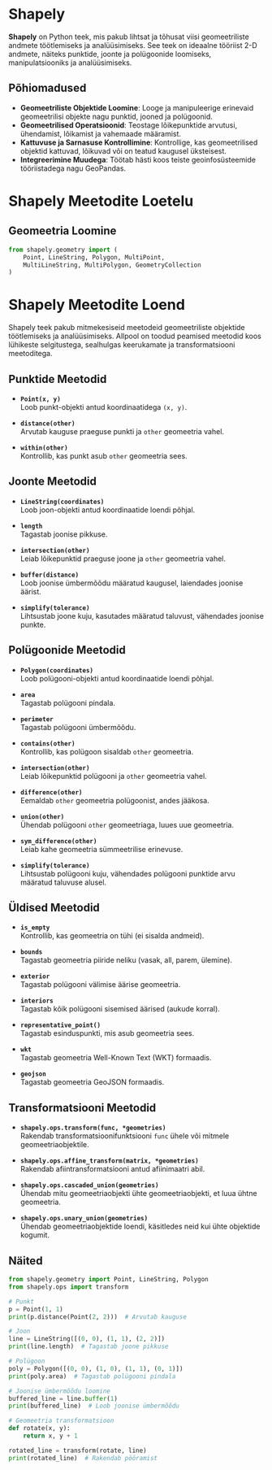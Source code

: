 # Shapely

**Shapely** on Python teek, mis pakub lihtsat ja tõhusat viisi geomeetriliste andmete töötlemiseks ja analüüsimiseks. See teek on ideaalne tööriist 2-D andmete, näiteks punktide, joonte ja polügoonide loomiseks, manipulatsiooniks ja analüüsimiseks.

## Põhiomadused

- **Geomeetriliste Objektide Loomine**: Looge ja manipuleerige erinevaid geomeetrilisi objekte nagu punktid, jooned ja polügoonid.
- **Geomeetrilised Operatsioonid**: Teostage lõikepunktide arvutusi, ühendamist, lõikamist ja vahemaade määramist.
- **Kattuvuse ja Sarnasuse Kontrollimine**: Kontrollige, kas geomeetrilised objektid kattuvad, lõikuvad või on teatud kaugusel üksteisest.
- **Integreerimine Muudega**: Töötab hästi koos teiste geoinfosüsteemide tööriistadega nagu GeoPandas.





# Shapely Meetodite Loetelu

## Geomeetria Loomine

```python
from shapely.geometry import (
    Point, LineString, Polygon, MultiPoint,
    MultiLineString, MultiPolygon, GeometryCollection
)
```





# Shapely Meetodite Loend

Shapely teek pakub mitmekesiseid meetodeid geomeetriliste objektide töötlemiseks ja analüüsimiseks. Allpool on toodud peamised meetodid koos lühikeste selgitustega, sealhulgas keerukamate ja transformatsiooni meetoditega.

## **Punktide Meetodid**

- **`Point(x, y)`**  
  Loob punkt-objekti antud koordinaatidega `(x, y)`.

- **`distance(other)`**  
  Arvutab kauguse praeguse punkti ja `other` geomeetria vahel.

- **`within(other)`**  
  Kontrollib, kas punkt asub `other` geomeetria sees.

## **Joonte Meetodid**

- **`LineString(coordinates)`**  
  Loob joon-objekti antud koordinaatide loendi põhjal.

- **`length`**  
  Tagastab joonise pikkuse.

- **`intersection(other)`**  
  Leiab lõikepunktid praeguse joone ja `other` geomeetria vahel.

- **`buffer(distance)`**  
  Loob joonise ümbermõõdu määratud kaugusel, laiendades joonise äärist.

- **`simplify(tolerance)`**  
  Lihtsustab joone kuju, kasutades määratud taluvust, vähendades joonise punkte.

## **Polügoonide Meetodid**

- **`Polygon(coordinates)`**  
  Loob polügooni-objekti antud koordinaatide loendi põhjal.

- **`area`**  
  Tagastab polügooni pindala.

- **`perimeter`**  
  Tagastab polügooni ümbermõõdu.

- **`contains(other)`**  
  Kontrollib, kas polügoon sisaldab `other` geomeetria.

- **`intersection(other)`**  
  Leiab lõikepunktid polügooni ja `other` geomeetria vahel.

- **`difference(other)`**  
  Eemaldab `other` geomeetria polügoonist, andes jääkosa.

- **`union(other)`**  
  Ühendab polügooni `other` geomeetriaga, luues uue geomeetria.

- **`sym_difference(other)`**  
  Leiab kahe geomeetria sümmeetrilise erinevuse.

- **`simplify(tolerance)`**  
  Lihtsustab polügooni kuju, vähendades polügooni punktide arvu määratud taluvuse alusel.

## **Üldised Meetodid**

- **`is_empty`**  
  Kontrollib, kas geomeetria on tühi (ei sisalda andmeid).

- **`bounds`**  
  Tagastab geomeetria piiride neliku (vasak, all, parem, ülemine).

- **`exterior`**  
  Tagastab polügooni välimise äärise geomeetria.

- **`interiors`**  
  Tagastab kõik polügooni sisemised äärised (aukude korral).

- **`representative_point()`**  
  Tagastab esinduspunkti, mis asub geomeetria sees.

- **`wkt`**  
  Tagastab geomeetria Well-Known Text (WKT) formaadis.

- **`geojson`**  
  Tagastab geomeetria GeoJSON formaadis.

## **Transformatsiooni Meetodid**

- **`shapely.ops.transform(func, *geometries)`**  
  Rakendab transformatsioonifunktsiooni `func` ühele või mitmele geomeetriaobjektile.

- **`shapely.ops.affine_transform(matrix, *geometries)`**  
  Rakendab afiintransformatsiooni antud afiinimaatri abil.

- **`shapely.ops.cascaded_union(geometries)`**  
  Ühendab mitu geomeetriaobjekti ühte geomeetriaobjekti, et luua ühtne geomeetria.

- **`shapely.ops.unary_union(geometries)`**  
  Ühendab geomeetriaobjektide loendi, käsitledes neid kui ühte objektide kogumit.

## **Näited**

```python
from shapely.geometry import Point, LineString, Polygon
from shapely.ops import transform

# Punkt
p = Point(1, 1)
print(p.distance(Point(2, 2)))  # Arvutab kauguse

# Joon
line = LineString([(0, 0), (1, 1), (2, 2)])
print(line.length)  # Tagastab joone pikkuse

# Polügoon
poly = Polygon([(0, 0), (1, 0), (1, 1), (0, 1)])
print(poly.area)  # Tagastab polügooni pindala

# Joonise ümbermõõdu loomine
buffered_line = line.buffer(1)
print(buffered_line)  # Loob joonise ümbermõõdu

# Geomeetria transformatsioon
def rotate(x, y):
    return x, y + 1

rotated_line = transform(rotate, line)
print(rotated_line)  # Rakendab pööramist

